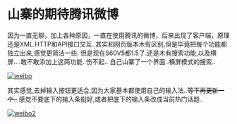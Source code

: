 # 山寨的期待腾讯微博

因为一直无聊，加上各种原因，一直在使用腾讯的微博，后来出现了客户端，原理还是XML.HTTP和API接口交互..其实和网页版本木有区别,但是毕竟把每个功能都独立出来,感觉更简洁一些. 但是现在S60V5都1.5了.还是木有搜索功能,以及横屏....敢不敢添加上这两功能..伤不起.. 自己山寨了一个界面..横屏模式的搜索.. 

[![weibo](https://attachment.soulteary.com/2011/10/15/weibo.jpg "weibo")](https://attachment.soulteary.com/2011/10/15/weibo.jpg) 

其实感觉,去掉输入按钮更适合,因为大家基本都使用自己的输入法..~~等下再更新一个..~~ 感觉不要底下的输入条挺好,或者把底下的输入条改成当前热门话题.. 

[![weibo2](https://attachment.soulteary.com/2011/10/15/weibo2.jpg "weibo2")](https://attachment.soulteary.com/2011/10/15/weibo2.jpg)

